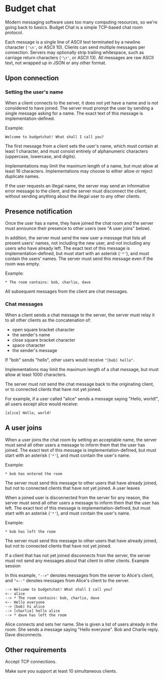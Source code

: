 # Budget chat

Modern messaging software uses too many computing resources, so we're going back to basics. 
Budget Chat is a simple TCP-based chat room protocol.

Each message is a single line of ASCII text terminated by a newline character (`'\n'`, or ASCII 10). 
Clients can send multiple messages per connection. 
Servers may optionally strip trailing whitespace, such as carriage return characters (`'\r'`, or ASCII 13). 
All messages are raw ASCII text, not wrapped up in JSON or any other format.

## Upon connection

### Setting the user's name

When a client connects to the server, it does not yet have a name and is not considered to have joined. 
The server must prompt the user by sending a single message asking for a name. 
The exact text of this message is implementation-defined.

Example:

```Welcome to budgetchat! What shall I call you?```

The first message from a client sets the user's name, which must contain at least 1 character, 
and must consist entirely of alphanumeric characters (uppercase, lowercase, and digits).

Implementations may limit the maximum length of a name, but must allow at least 16 characters. 
Implementations may choose to either allow or reject duplicate names.

If the user requests an illegal name, the server may send an informative error message to the client, 
and the server must disconnect the client, without sending anything about the illegal user to any other clients.

## Presence notification

Once the user has a name, they have joined the chat room and the server must announce their presence to 
other users (see "A user joins" below).

In addition, the server must send the new user a message that lists all present users' names, not 
including the new user, and not including any users who have already left. The exact text of this message 
is implementation-defined, but must start with an asterisk (`'*'`), and must contain the users' names. 
The server must send this message even if the room was empty.

Example:

```* The room contains: bob, charlie, dave```

All subsequent messages from the client are chat messages.

### Chat messages

When a client sends a chat message to the server, the server must relay it to all other clients as the concatenation of:

 - open square bracket character 
 - the sender's name
 - close square bracket character
 - space character
 - the sender's message

If "bob" sends "hello", other users would receive `"[bob] hello"`.

Implementations may limit the maximum length of a chat message, but must allow at least 1000 characters.

The server must not send the chat message back to the originating client, or to connected clients that have not yet joined.

For example, if a user called "alice" sends a message saying "Hello, world!", all users except alice would receive:

```[alice] Hello, world!```

## A user joins

When a user joins the chat room by setting an acceptable name, the server must send all other users a message to 
inform them that the user has joined. The exact text of this message is implementation-defined, but must start 
with an asterisk (`'*'`), and must contain the user's name.

Example:

```* bob has entered the room```

The server must send this message to other users that have already joined, but not to connected clients that 
have not yet joined.
A user leaves

When a joined user is disconnected from the server for any reason, the server must send all other users a 
message to inform them that the user has left. The exact text of this message is implementation-defined, 
but must start with an asterisk (`'*'`), and must contain the user's name.

Example:

```* bob has left the room```

The server must send this message to other users that have already joined, but not to connected clients 
that have not yet joined.

If a client that has not yet joined disconnects from the server, the server must not send any messages 
about that client to other clients.
Example session

In this example, `"-->"` denotes messages from the server to Alice's client, and `"<--"` denotes messages 
from Alice's client to the server.
```
--> Welcome to budgetchat! What shall I call you?
<-- alice
--> * The room contains: bob, charlie, dave
<-- Hello everyone
--> [bob] hi alice
--> [charlie] hello alice
--> * dave has left the room
```
Alice connects and sets her name. She is given a list of users already in the room. 
She sends a message saying "Hello everyone". Bob and Charlie reply. Dave disconnects.

## Other requirements

Accept TCP connections.

Make sure you support at least 10 simultaneous clients.
